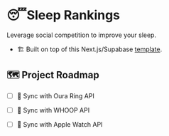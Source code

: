 # 😴Sleep Rankings

Leverage social competition to improve your sleep. 

- 🏗️ Built on top of this Next.js/Supabase [template](https://demo-nextjs-with-supabase.vercel.app/).


## 🗺️ Project Roadmap

- [ ] 🔗 Sync with Oura Ring API
- [ ] 🔗 Sync with WHOOP API
- [ ] 🔗 Sync with Apple Watch API

